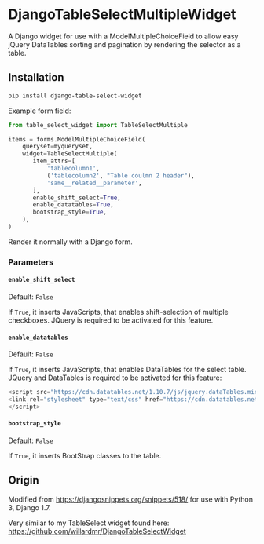 # DjangoTableSelectMultipleWidget
A Django widget for use with a ModelMultipleChoiceField to allow easy jQuery DataTables sorting and pagination by rendering the selector as a table.

## Installation

```bash
pip install django-table-select-widget
```

Example form field:
```python
from table_select_widget import TableSelectMultiple

items = forms.ModelMultipleChoiceField(
    queryset=myqueryset,
    widget=TableSelectMultiple(
       item_attrs=[
           'tablecolumn1',
           ('tablecolumn2', "Table coulmn 2 header"),
           'same__related__parameter',
       ],
       enable_shift_select=True,
       enable_datatables=True,
       bootstrap_style=True,
    ),
)
```
        
Render it normally with a Django form.

### Parameters

#### `enable_shift_select`
Default: `False`

If `True`, it inserts JavaScripts, that enables shift-selection of multiple checkboxes. JQuery is required to be activated for this feature.

#### `enable_datatables`
Default: `False`

If `True`, it inserts JavaScripts, that enables DataTables for the select table. JQuery and DataTables is required to be activated for this feature:
```javascript
<script src="https://cdn.datatables.net/1.10.7/js/jquery.dataTables.min.js"></script>
<link rel="stylesheet" type="text/css" href="https://cdn.datatables.net/1.10.7/css/jquery.dataTables.css"></link>
</script>
```

#### `bootstrap_style`
Default: `False`

If `True`, it inserts BootStrap classes to the table.

## Origin

Modified from https://djangosnippets.org/snippets/518/ for use with Python 3, Django 1.7.


Very similar to my TableSelect widget found here: https://github.com/willardmr/DjangoTableSelectWidget
